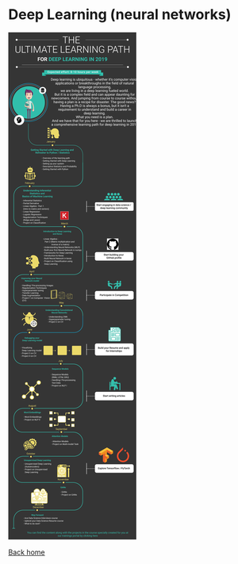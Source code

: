# Deep Learning (neural networks)

![Learning path for deep learning](./images/Learning-Path-for-deep-learning.jpg)

[Back home](../README.md)

